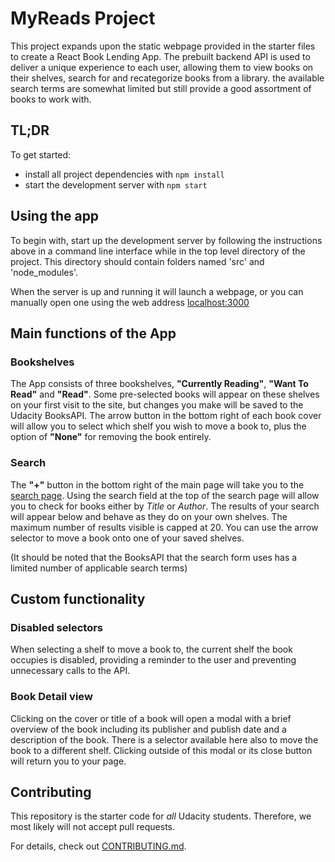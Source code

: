# MyReads Project

This project expands upon the static webpage provided in the starter files to create a React Book Lending App. The prebuilt backend API is used to deliver a unique experience to each user, allowing them to view books on their shelves, search for and recategorize books from a library. the available search terms are somewhat limited but still provide a good assortment of books to work with.

## TL;DR

To get started:

* install all project dependencies with `npm install`
* start the development server with `npm start`

## Using the app

To begin with, start up the development server by following the instructions above in a command line interface while in the top level directory of the project. This directory should contain folders named 'src' and 'node_modules'.

When the server is up and running it will launch a webpage, or you can manually open one using the web address [localhost:3000]("http://localhost:3000")

## Main functions of the App

### Bookshelves

The App consists of three bookshelves, **"Currently Reading"**, **"Want To Read"** and **"Read"**. Some pre-selected books will appear on these shelves on your first visit to the site, but changes you make will be saved to the Udacity BooksAPI. The arrow button in the bottom right of each book cover will allow you to select which shelf you wish to move a book to, plus the option of **"None"** for removing the book entirely.

### Search

The **"+"** button in the bottom right of the main page will take you to the [search page](http://localhost:3000/search). Using the search field at the top of the search page will allow you to check for books either by *Title* or *Author*. The results of your search will appear below and behave as they do on your own shelves. The maximum number of results visible is capped at 20.
You can use the arrow selector to move a book onto one of your saved shelves.

(It should be noted that the BooksAPI that the search form uses has a limited number of applicable search terms)

## Custom functionality

### Disabled selectors

When selecting a shelf to move a book to, the current shelf the book occupies is disabled, providing a reminder to the user and preventing unnecessary calls to the API.

### Book Detail view

Clicking on the cover or title of a book will open a modal with a brief overview of the book including its publisher and publish date and a description of the book. There is a selector available here also to move the book to a different shelf. Clicking outside of this modal or its close button will return you to your page.

## Contributing

This repository is the starter code for _all_ Udacity students. Therefore, we most likely will not accept pull requests.

For details, check out [CONTRIBUTING.md](CONTRIBUTING.md).
